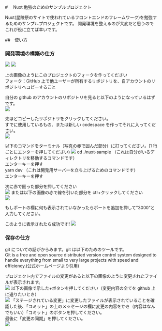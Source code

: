 #　 Nuxt 勉強のためのサンプルプロジェクト

Nuxt(星陵祭のサイトで使われているフロントエンドのフレームワーク)を勉強するためのサンプルプロジェクトです。
開発環境を整えるのが大変だと思うのでこれが役に立てば幸いです。<br />

##　使い方

### 開発環境の構築の仕方

![](/images/create_new_fork.png)
<spacer/>
![](/images/fork_create_fork.png)

上の画像のようにこのプロジェクトのフォークを作ってください <br/>
フォーク：GitHub 上で他ユーザーが所有するリポジトリを、自アカウントのリポジトリへコピーすること <br />

自分の github のアカウントのリポジトリを見ると以下のようになっているはずです。<br />
![](/images/repository.png)

先ほどコピーしたリポジトリをクリックしてください。<br/>
すでに使用しているもの、または新しい codespace を作ってそれに入ってください。<br/>
![](/images/codespace.png)

以下のコマンドをターミナル（写真の赤で囲んだ部分）に打ってください。(1 行ごとにエンターを押してください)
![](/images/explanation1.png)
cd ./nuxt-sample （これは自分がいるディレクトリを移動するコマンドです）<br/>
エンターキーを押す <br/>
yarn dev （これは開発用サーバーを立ち上げるためのコマンドです）<br/>
エンターキーを押す <br/>

次に赤で囲った部分を押してください<br/>
![](/images/explanation2.png)
または以下の画像の赤で線を引いた部分を ctr+クリックしてください<br/>
![](/images/port.png)

もしポートの欄に何も表示されていなかったらポートを追加を押して"3000"と入力してください。<br/>

このように表示されたら成功です!
![](/images/explanation3.png)

### 保存の仕方

git についての話がからみます。git は以下のためのツールです。<br/>
Git is a free and open source distributed version control system designed to handle everything from small to very large projects with speed and efficiency.(公式ホームページより引用)<br/>

プロジェクト内でファイルの変更があると以下の画像のように変更されたファイルが表示されます。<br/>
![](/images/changed_files.png)
以下の画像で示した+ボタンを押してください（変更内容の全てを github 上に送りたいとき）<br/>
![](/images/stage_changed_files.png)
「ステージされている変更」に変更したファイルが表示されていることを確認した後、「コミット」の上のメッセージの欄に変更の内容をかき（内容はなんでもいい）「コミット」のボタンを押してください。<br/>
最後に「変更の同期」を押してください。<br/>
![](/images/connect.png)
